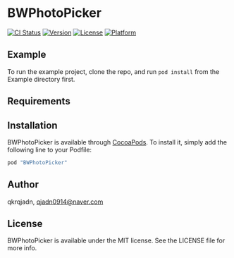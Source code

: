 # BWPhotoPicker

[![CI Status](http://img.shields.io/travis/qkrqjadn/BWPhotoPicker.svg?style=flat)](https://travis-ci.org/qkrqjadn/BWPhotoPicker)
[![Version](https://img.shields.io/cocoapods/v/BWPhotoPicker.svg?style=flat)](http://cocoapods.org/pods/BWPhotoPicker)
[![License](https://img.shields.io/cocoapods/l/BWPhotoPicker.svg?style=flat)](http://cocoapods.org/pods/BWPhotoPicker)
[![Platform](https://img.shields.io/cocoapods/p/BWPhotoPicker.svg?style=flat)](http://cocoapods.org/pods/BWPhotoPicker)

## Example

To run the example project, clone the repo, and run `pod install` from the Example directory first.

## Requirements

## Installation

BWPhotoPicker is available through [CocoaPods](http://cocoapods.org). To install
it, simply add the following line to your Podfile:

```ruby
pod "BWPhotoPicker"
```

## Author

qkrqjadn, qjadn0914@naver.com

## License

BWPhotoPicker is available under the MIT license. See the LICENSE file for more info.
